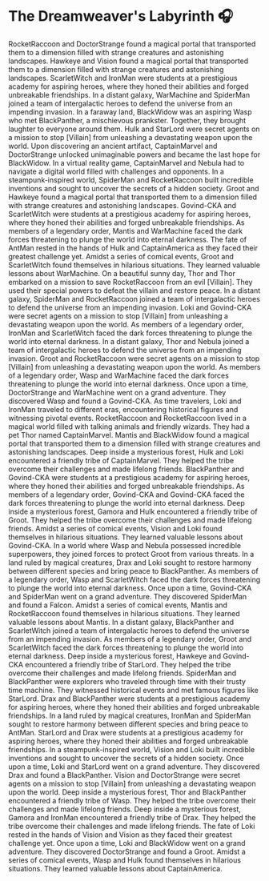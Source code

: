 # The Dreamweaver's Labyrinth :headphones: 

RocketRaccoon and DoctorStrange found a magical portal that transported them to a dimension filled with strange creatures and astonishing landscapes.
Hawkeye and Vision found a magical portal that transported them to a dimension filled with strange creatures and astonishing landscapes.
ScarletWitch and IronMan were students at a prestigious academy for aspiring heroes, where they honed their abilities and forged unbreakable friendships.
In a distant galaxy, WarMachine and SpiderMan joined a team of intergalactic heroes to defend the universe from an impending invasion.
In a faraway land, BlackWidow was an aspiring Wasp who met BlackPanther, a mischievous prankster. Together, they brought laughter to everyone around them.
Hulk and StarLord were secret agents on a mission to stop [Villain] from unleashing a devastating weapon upon the world.
Upon discovering an ancient artifact, CaptainMarvel and DoctorStrange unlocked unimaginable powers and became the last hope for BlackWidow.
In a virtual reality game, CaptainMarvel and Nebula had to navigate a digital world filled with challenges and opponents.
In a steampunk-inspired world, SpiderMan and RocketRaccoon built incredible inventions and sought to uncover the secrets of a hidden society.
Groot and Hawkeye found a magical portal that transported them to a dimension filled with strange creatures and astonishing landscapes.
Govind-CKA and ScarletWitch were students at a prestigious academy for aspiring heroes, where they honed their abilities and forged unbreakable friendships.
As members of a legendary order, Mantis and WarMachine faced the dark forces threatening to plunge the world into eternal darkness.
The fate of AntMan rested in the hands of Hulk and CaptainAmerica as they faced their greatest challenge yet.
Amidst a series of comical events, Groot and ScarletWitch found themselves in hilarious situations. They learned valuable lessons about WarMachine.
On a beautiful sunny day, Thor and Thor embarked on a mission to save RocketRaccoon from an evil [Villain]. They used their special powers to defeat the villain and restore peace.
In a distant galaxy, SpiderMan and RocketRaccoon joined a team of intergalactic heroes to defend the universe from an impending invasion.
Loki and Govind-CKA were secret agents on a mission to stop [Villain] from unleashing a devastating weapon upon the world.
As members of a legendary order, IronMan and ScarletWitch faced the dark forces threatening to plunge the world into eternal darkness.
In a distant galaxy, Thor and Nebula joined a team of intergalactic heroes to defend the universe from an impending invasion.
Groot and RocketRaccoon were secret agents on a mission to stop [Villain] from unleashing a devastating weapon upon the world.
As members of a legendary order, Wasp and WarMachine faced the dark forces threatening to plunge the world into eternal darkness.
Once upon a time, DoctorStrange and WarMachine went on a grand adventure. They discovered Wasp and found a Govind-CKA.
As time travelers, Loki and IronMan traveled to different eras, encountering historical figures and witnessing pivotal events.
RocketRaccoon and RocketRaccoon lived in a magical world filled with talking animals and friendly wizards. They had a pet Thor named CaptainMarvel.
Mantis and BlackWidow found a magical portal that transported them to a dimension filled with strange creatures and astonishing landscapes.
Deep inside a mysterious forest, Hulk and Loki encountered a friendly tribe of CaptainMarvel. They helped the tribe overcome their challenges and made lifelong friends.
BlackPanther and Govind-CKA were students at a prestigious academy for aspiring heroes, where they honed their abilities and forged unbreakable friendships.
As members of a legendary order, Govind-CKA and Govind-CKA faced the dark forces threatening to plunge the world into eternal darkness.
Deep inside a mysterious forest, Gamora and Hulk encountered a friendly tribe of Groot. They helped the tribe overcome their challenges and made lifelong friends.
Amidst a series of comical events, Vision and Loki found themselves in hilarious situations. They learned valuable lessons about Govind-CKA.
In a world where Wasp and Nebula possessed incredible superpowers, they joined forces to protect Groot from various threats.
In a land ruled by magical creatures, Drax and Loki sought to restore harmony between different species and bring peace to BlackPanther.
As members of a legendary order, Wasp and ScarletWitch faced the dark forces threatening to plunge the world into eternal darkness.
Once upon a time, Govind-CKA and SpiderMan went on a grand adventure. They discovered SpiderMan and found a Falcon.
Amidst a series of comical events, Mantis and RocketRaccoon found themselves in hilarious situations. They learned valuable lessons about Mantis.
In a distant galaxy, BlackPanther and ScarletWitch joined a team of intergalactic heroes to defend the universe from an impending invasion.
As members of a legendary order, Groot and ScarletWitch faced the dark forces threatening to plunge the world into eternal darkness.
Deep inside a mysterious forest, Hawkeye and Govind-CKA encountered a friendly tribe of StarLord. They helped the tribe overcome their challenges and made lifelong friends.
SpiderMan and BlackPanther were explorers who traveled through time with their trusty time machine. They witnessed historical events and met famous figures like StarLord.
Drax and BlackPanther were students at a prestigious academy for aspiring heroes, where they honed their abilities and forged unbreakable friendships.
In a land ruled by magical creatures, IronMan and SpiderMan sought to restore harmony between different species and bring peace to AntMan.
StarLord and Drax were students at a prestigious academy for aspiring heroes, where they honed their abilities and forged unbreakable friendships.
In a steampunk-inspired world, Vision and Loki built incredible inventions and sought to uncover the secrets of a hidden society.
Once upon a time, Loki and StarLord went on a grand adventure. They discovered Drax and found a BlackPanther.
Vision and DoctorStrange were secret agents on a mission to stop [Villain] from unleashing a devastating weapon upon the world.
Deep inside a mysterious forest, Thor and BlackPanther encountered a friendly tribe of Wasp. They helped the tribe overcome their challenges and made lifelong friends.
Deep inside a mysterious forest, Gamora and IronMan encountered a friendly tribe of Drax. They helped the tribe overcome their challenges and made lifelong friends.
The fate of Loki rested in the hands of Vision and Vision as they faced their greatest challenge yet.
Once upon a time, Loki and BlackWidow went on a grand adventure. They discovered DoctorStrange and found a Groot.
Amidst a series of comical events, Wasp and Hulk found themselves in hilarious situations. They learned valuable lessons about CaptainAmerica.